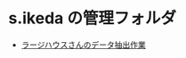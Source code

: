 # s.ikeda の管理フォルダ

- [ラージハウスさんのデータ抽出作業](https://github.com/Rst-Organization/s.ikeda/tree/main/firestore-import-export)
